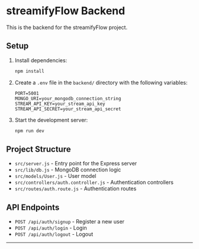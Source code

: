 # streamifyFlow Backend

This is the backend for the streamifyFlow project.

## Setup

1. Install dependencies:
   ```sh
   npm install
   ```

2. Create a `.env` file in the `backend/` directory with the following variables:
   ```
   PORT=5001
   MONGO_URI=your_mongodb_connection_string
   STREAM_API_KEY=your_stream_api_key
   STREAM_API_SECRET=your_stream_api_secret
   ```

3. Start the development server:
   ```sh
   npm run dev
   ```

## Project Structure

- `src/server.js` - Entry point for the Express server
- `src/lib/db.js` - MongoDB connection logic
- `src/models/User.js` - User model
- `src/controllers/auth.controller.js` - Authentication controllers
- `src/routes/auth.route.js` - Authentication routes

## API Endpoints

- `POST /api/auth/signup` - Register a new user
- `POST /api/auth/login` - Login
- `POST /api/auth/logout` - Logout

---
